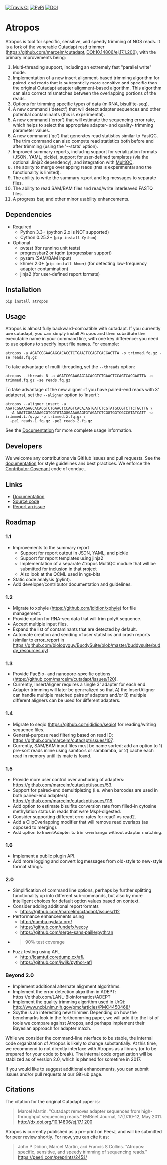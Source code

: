 [![Travis CI](https://travis-ci.org/jdidion/atropos.svg?branch=master)](https://travis-ci.org/jdidion/atropos])
[![PyPi](https://img.shields.io/pypi/v/atropos.svg?branch=master)](https://pypi.python.org/pypi/atropos)
[![DOI](https://zenodo.org/badge/61393086.svg)](https://zenodo.org/badge/latestdoi/61393086)

# Atropos

Atropos is tool for specific, sensitive, and speedy trimming of NGS reads. It is a fork of the venerable Cutadapt read trimmer (https://github.com/marcelm/cutadapt, [DOI:10.14806/ej.17.1.200](http://dx.doi.org/10.14806/ej.17.1.200)), with the primary improvements being:

1. Multi-threading support, including an extremely fast "parallel write" mode.
2. Implementation of a new insert alignment-based trimming algorithm for paired-end reads that is substantially more sensitive and specific than the original Cutadapt adapter alignment-based algorithm. This algorithm can also correct mismatches between the overlapping portions of the reads.
3. Options for trimming specific types of data (miRNA, bisulfite-seq).
4. A new command ('detect') that will detect adapter sequences and other potential contaminants (this is experimental).
5. A new command ('error') that will estimate the sequencing error rate, which helps to select the appropriate adapter- and quality- trimming parameter values.
6. A new command ('qc') that generates read statistics similar to FastQC. The trim command can also compute read statistics both before and after trimming (using the '--stats' option).
7. Improved summary reports, including support for serialization formats (JSON, YAML, pickle), support for user-defined templates (via the optional Jinja2 dependency), and integration with [MultiQC](http://multiqc.info).
8. The ability to merge overlapping reads (this is experimental and the functionality is limited).
9. The ability to write the summary report and log messages to separate files.
10. The ability to read SAM/BAM files and read/write interleaved FASTQ files.
11. A progress bar, and other minor usability enhancements.

## Dependencies

* Required
    * Python 3.3+ (python 2.x is NOT supported)
    * Cython 0.25.2+ (`pip install Cython`)
* Optional
    * pytest (for running unit tests)
    * progressbar2 or tqdm (progressbar support)
    * pysam (SAM/BAM input)
    * khmer 2.0+ (`pip install khmer`) (for detecting low-frequency adapter contamination)
    * jinja2 (for user-defined report formats)

## Installation

`pip install atropos`

## Usage

Atropos is almost fully backward-compatible with cutadapt. If you currently use cutadapt, you can simply install Atropos and then substitute the executable name in your command line, with one key difference: you need to use options to specify input file names. For example:

```
atropos -a AGATCGGAAGAGCACACGTCTGAACTCCAGTCACGAGTTA -o trimmed.fq.gz -se reads.fq.gz
```

To take advantage of multi-threading, set the `--threads` option:

```
atropos --threads 8 -a AGATCGGAAGAGCACACGTCTGAACTCCAGTCACGAGTTA -o trimmed.fq.gz -se reads.fq.gz
```

To take advantage of the new aligner (if you have paired-end reads with 3' adatpers), set the `--aligner` option to 'insert':

```
atropos --aligner insert -a AGATCGGAAGAGCACACGTCTGAACTCCAGTCACACAGTGATCTCGTATGCCGTCTTCTGCTTG \
  -A AGATCGGAAGAGCGTCGTGTAGGGAAAGAGTGTAGATCTCGGTGGTCGCCGTATCATT -o trimmed.1.fq.gz -p trimmed.2.fq.gz \
  -pe1 reads.1.fq.gz -pe2 reads.2.fq.gz
```

See the [Documentation](https://atropos.readthedocs.org/) for more complete usage information.

## Developers

We welcome any contributions via GitHub issues and pull requests. See the  [documentation](https://atropos.readthedocs.org/) for style guidelines and best practices. We enforce the [Contributor Covenant](http://contributor-covenant.org/) code of conduct.

## Links

* [Documentation](https://atropos.readthedocs.org/)
* [Source code](https://github.com/jdidion/atropos/)
* [Report an issue](https://github.com/jdidion/atropos/issues)

## Roadmap

### 1.1

* Improvements to the summary report
    * Support for report output in JSON, YAML, and pickle
    * Support for report templates using jinja2
    * Implementation of a separate Atropos MultiQC module that will be submitted for inclusion in that project
    * Also look at the QCML used in ngs-bits
* Static code analysis (pylint).
* Add developer/contributor documentation and guidelines.

### 1.2

* Migrate to xphyle (https://github.com/jdidion/xphyle) for file management.
* Provide option for RNA-seq data that will trim polyA sequence.
* Accept multiple input files.
* Expand the list of contaminants that are detected by default.
* Automate creation and sending of user statistics and crash reports (similar to error_report in  https://github.com/biologyguy/BuddySuite/blob/master/buddysuite/buddy_resources.py).

### 1.3

* Provide PacBio- and nanopore-specific options (https://github.com/marcelm/cutadapt/issues/120).
* Currently, InsertAligner requires a single 3' adapter for each end. Adapter trimming will later be generalized so that A) the InsertAligner can handle multiple matched pairs of adapters and/or B) multiple different aligners can be used for different adapters.

### 1.4

* Migrate to seqio (https://github.com/jdidion/seqio) for reading/writing sequence files.
* General-purpose read filtering based on read ID: https://github.com/marcelm/cutadapt/issues/107.
* Currently, SAM/BAM input files must be name sorted; add an option to 1) pre-sort reads inline using samtools or sambamba, or 2) cache each read in memory until its mate is found.

### 1.5

* Provide more user control over anchoring of adapters: https://github.com/marcelm/cutadapt/issues/53.
* Support for paired-end demultiplexing (i.e. when barcodes are used in both paired-end adapters): https://github.com/marcelm/cutadapt/issues/118.
* Add option to estimate bisulfite conversion rate from filled-in cytosine methylation status in reads that were MspI-digested.
* Consider supporting different error rates for read1 vs read2.
* Add a ClipOverlapping modifier that will remove read overlaps (as opposed to merging).
* Add option to InsertAdapter to trim overhangs without adapter matching.

### 1.6

* Implement a public plugin API.
* Add more logging and convert log messages from old-style to new-style format strings.

### 2.0

* Simplification of command line options, perhaps by further splitting functionality up into different sub-commands, but also by more intelligent choices for default option values based on context.
* Consider adding additional report formats
    * https://github.com/marcelm/cutadapt/issues/112
* Performance enhancements using
    * http://numba.pydata.org/
    * https://github.com/undefx/vecpy
    * https://github.com/serge-sans-paille/pythran
* >90% test coverage
* Fuzz testing using AFL
    * http://lcamtuf.coredump.cx/afl/
    * https://github.com/jwilk/python-afl

### Beyond 2.0

* Implement additional alternate alignment algorithms.
* Implement the error detection algorithm in ADEPT: https://github.com/LANL-Bioinformatics/ADEPT
* Implement the quality trimming algorithm used in UrQt: http://www.ncbi.nlm.nih.gov/pmc/articles/PMC4450468/
* Scythe is an interesting new trimmer. Depending on how the benchmarks look in the forthcomming paper, we will add it to the list of tools we compare against Atropos, and perhaps implement their Bayesian approach for adapter match.

While we consider the command-line interface to be stable, the internal code organization of Atropos is likely to change substantially. At this time, we recommend to not directly interface with Atropos as a library (or to be prepared for your code to break). The internal code organization will be stablized as of version 2.0, which is planned for sometime in 2017.

If you would like to suggest additional enhancements, you can submit issues and/or pull requests at our GitHub page.

## Citations

The citation for the original Cutadapt paper is:
 
> Marcel Martin. "Cutadapt removes adapter sequences from high-throughput sequencing reads." EMBnet.Journal, 17(1):10-12, May 2011. http://dx.doi.org/10.14806/ej.17.1.200

Atropos is currently published as a pre-print on PeerJ, and will be submitted for peer review shortly. For now, you can cite it as:

> John P Didion, Marcel Martin, and Francis S Collins. "Atropos: specific, sensitive, and speedy trimming of sequencing reads." https://peerj.com/preprints/2452/
